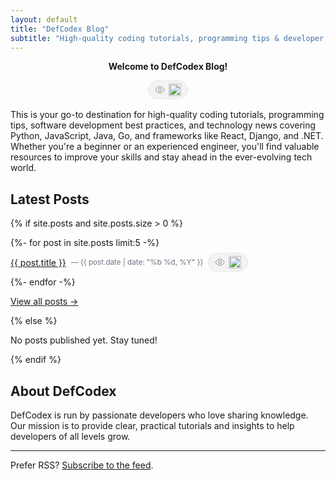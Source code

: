 ```yaml
---
layout: default
title: "DefCodex Blog"
subtitle: "High-quality coding tutorials, programming tips & developer insights"
---
```


<style>
  .counter-wrap { display:flex; justify-content:center; margin:.5rem 0 1rem; }
  .counter-pill {
    display:inline-flex; align-items:center; gap:.4rem;
    padding:.25rem .6rem; border:1px solid var(--border-color, #e5e7eb);
    border-radius:999px; background:var(--pill-bg, rgba(0,0,0,.04));
    font-size:.875rem; line-height:1.25rem;
  }
  .counter-pill svg { width:1rem; height:1rem; opacity:.75; flex:0 0 auto; }
  .hit-badge { height:20px; vertical-align:middle; }
  @media (prefers-color-scheme: dark) {
    .counter-pill { border-color: rgba(255,255,255,.18); background: rgba(255,255,255,.06); }
  }
  .posts-list { list-style:none; padding-left:0; }
  .posts-list li { margin:.5rem 0; display:flex; align-items:center; gap:.5rem; flex-wrap:wrap; }
  .posts-list small { color:var(--muted, #6b7280); }
</style>

<p style="text-align:center;">
  <strong>Welcome to DefCodex Blog!</strong>
</p>

<!-- Home page view counter (root key 'home') -->
<div class="counter-wrap" aria-live="polite">
  <span class="counter-pill" title="Home views">
    <svg viewBox="0 0 24 24" fill="none" aria-hidden="true">
      <path d="M1.5 12s3.5-7.5 10.5-7.5S22.5 12 22.5 12s-3.5 7.5-10.5 7.5S1.5 12 1.5 12Z" stroke="currentColor"/>
      <circle cx="12" cy="12" r="3.5" stroke="currentColor" />
    </svg>
    <img
      class="hit-badge"
      src="https://hits.sh/{{ site.counter.namespace }}/home.svg?style=flat&label=home"
      alt="home views counter" loading="eager" decoding="async">
  </span>
</div>

<p>
  This is your go-to destination for high-quality coding tutorials, programming tips,
  software development best practices, and technology news covering Python, JavaScript,
  Java, Go, and frameworks like React, Django, and .NET. Whether you're a beginner
  or an experienced engineer, you'll find valuable resources to improve your skills
  and stay ahead in the ever-evolving tech world.
</p>

## Latest Posts

{% if site.posts and site.posts.size > 0 %}
<ul class="posts-list">
  {%- for post in site.posts limit:5 -%}
  <li>
    <a href="{{ post.url | relative_url }}">{{ post.title }}</a>
    <small> — {{ post.date | date: "%b %d, %Y" }}</small>
    <!-- Per-post view badge (path = namespace + post.url) -->
    <span class="counter-pill" title="Views" aria-live="polite">
      <svg viewBox="0 0 24 24" fill="none" aria-hidden="true">
        <path d="M1.5 12s3.5-7.5 10.5-7.5S22.5 12 22.5 12s-3.5 7.5-10.5 7.5S1.5 12 1.5 12Z" stroke="currentColor"/>
        <circle cx="12" cy="12" r="3.5" stroke="currentColor" />
      </svg>
      <img
        class="hit-badge"
        src="https://hits.sh/{{ site.counter.namespace }}{{ post.url }}.svg?style=flat&label=views"
        alt="post views counter" loading="eager" decoding="async">
    </span>
  </li>
  {%- endfor -%}
</ul>
<p><a href="{{ '/blog/' | relative_url }}">View all posts →</a></p>
{% else %}
<p>No posts published yet. Stay tuned!</p>
{% endif %}

## About DefCodex

<p>
  DefCodex is run by passionate developers who love sharing knowledge. Our mission is to provide clear, practical
  tutorials and insights to help developers of all levels grow.
</p>

<hr />

<p>
  Prefer RSS? <a href="{{ '/rss/' | relative_url }}">Subscribe to the feed</a>.
</p>
